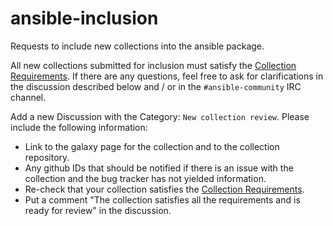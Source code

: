 # ansible-inclusion
Requests to include new collections into the ansible package.

All new collections submitted for inclusion must satisfy the [Collection Requirements](https://github.com/ansible-collections/overview/blob/main/collection_requirements.rst).
If there are any questions, feel free to ask for clarifications in the discussion described below and / or in the `#ansible-community` IRC channel.

Add a new Discussion with the Category: `New collection review`.  Please include the following information:

* Link to the galaxy page for the collection and to the collection repository.
* Any github IDs that should be notified if there is an issue with the collection and the bug tracker has not yielded information.
* Re-check that your collection satisfies the [Collection Requirements](https://github.com/ansible-collections/overview/blob/main/collection_requirements.rst).
* Put a comment "The collection satisfies all the requirements and is ready for review" in the discussion.
